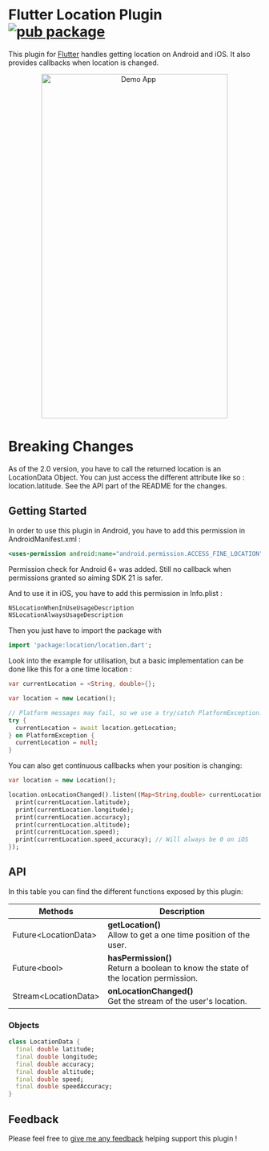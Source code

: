 # Flutter Location Plugin [![pub package](https://img.shields.io/pub/v/location.svg)](https://pub.dartlang.org/packages/location)

This plugin for [Flutter](https://flutter.io)
handles getting location on Android and iOS. It also provides callbacks when location is changed.

<p align="center">
  <img src="https://raw.githubusercontent.com/Lyokone/flutterlocation/master/src/demo_readme.gif" alt="Demo App" style="margin:auto" width="372" height="686">
</p>

# Breaking Changes
As of the 2.0 version, you have to call the returned location is an LocationData Object. You can just access the different attribute like so : location.latitude.
See the API part of the README for the changes.

## Getting Started

In order to use this plugin in Android, you have to add this permission in AndroidManifest.xml :
```xml
<uses-permission android:name="android.permission.ACCESS_FINE_LOCATION" />
```
Permission check for Android 6+ was added. Still no callback when permissions granted
so aiming SDK 21 is safer.

And to use it in iOS, you have to add this permission in Info.plist :
```xml
NSLocationWhenInUseUsageDescription
NSLocationAlwaysUsageDescription
```

Then you just have to import the package with
```dart
import 'package:location/location.dart';
```

Look into the example for utilisation, but a basic implementation can be done like this for a one time location :
```dart
var currentLocation = <String, double>{};

var location = new Location();

// Platform messages may fail, so we use a try/catch PlatformException.
try {
  currentLocation = await location.getLocation;
} on PlatformException {
  currentLocation = null;
}
```

You can also get continuous callbacks when your position is changing:
```dart
var location = new Location();

location.onLocationChanged().listen((Map<String,double> currentLocation) {
  print(currentLocation.latitude);
  print(currentLocation.longitude);
  print(currentLocation.accuracy);
  print(currentLocation.altitude);
  print(currentLocation.speed);
  print(currentLocation.speed_accuracy); // Will always be 0 on iOS
});
```

## API
In this table you can find the different functions exposed by this plugin:

| Methods |Description|
|--------|-----|
| Future\<LocationData> | **getLocation()** <br> Allow to get a one time position of the user. |
| Future\<bool> | **hasPermission()** <br> Return a boolean to know the state of the location permission. |
| Stream\<LocationData> | **onLocationChanged()** <br> Get the stream of the user's location. |
  
### Objects
```dart
class LocationData {
  final double latitude;
  final double longitude;
  final double accuracy;
  final double altitude;
  final double speed;
  final double speedAccuracy;
}
 ```


## Feedback

Please feel free to [give me any feedback](https://github.com/Lyokone/flutterlocation/issues)
helping support this plugin !
